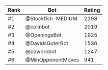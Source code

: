 Rank|Bot|Rating
---|---|---
#1|@Stockfish-MEDIUM|2198
#2|@colinbot|2019
#3|@OpeningsBot|1925
#4|@DavidsGuterBot|1536
#5|@pawnrobot|1247
#6|@MinOpponentMoves|941
